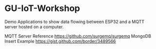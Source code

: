 # GU-IoT-Workshop
Demo Applications to show data flowing between ESP32 and a MQTT server hosted on a computer.

MQTT Server Reference https://github.com/surgemq/surgemq
MongoDB Insert Example https://gist.github.com/border/3489566
